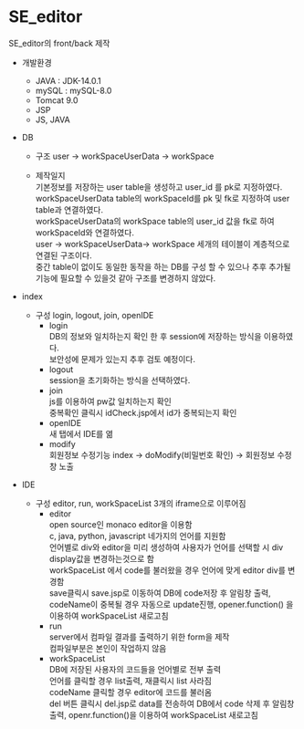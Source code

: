 # SE_editor

SE_editor의 front/back 제작

* 개발환경
    - JAVA : JDK-14.0.1
    - mySQL : mySQL-8.0
    - Tomcat 9.0
    - JSP 
    - JS, JAVA

* DB 
    - 구조
        user -> workSpaceUserData -> workSpace
    
    - 제작일지   
        기본정보를 저장하는 user table을 생성하고 user_id 를 pk로 지정하였다.   
        workSpaceUserData table의 workSpaceId를 pk 및 fk로 지정하여 user table과 연결하였다.   
        workSpaceUserData의 workSpace table의 user_id 값을 fk로 하여 workSpaceId와 연결하였다.   
        user -> workSpaceUserData-> workSpace 세개의 테이블이 계층적으로 연결된 구조이다.   
        중간 table이 없이도 동일한 동작을 하는 DB를 구성 할 수 있으나 추후 추가될 기능에 필요할 수 있을것 같아 구조를 변경하지 않았다.

* index
    - 구성
        login, logout, join, openIDE
        + login   
            DB의 정보와 일치하는지 확인 한 후 session에 저장하는 방식을 이용하였다.   
            보안성에 문제가 있는지 추후 검토 예정이다.
        + logout   
            session을 초기화하는 방식을 선택하였다.   
        + join   
            js를 이용하여 pw값 일치하는지 확인   
            중복확인 클릭시 idCheck.jsp에서 id가 중복되는지 확인
        + openIDE   
            새 탭에서 IDE를 엶
        + modify   
            회원정보 수정기능 index -> doModify(비밀번호 확인) -> 회원정보 수정창 노출

* IDE
    - 구성
        editor, run, workSpaceList 3개의 iframe으로 이루어짐
        + editor   
            open source인 monaco editor을 이용함   
            c, java, python, javascript 네가지의 언어를 지원함  
            언어별로 div와 editor을 미리 생성하여 사용자가 언어를 선택할 시 div display값을 변경하는것으로 함   
            workSpaceList 에서 code를 불러왔을 경우 언어에 맞게 editor div를 변경함   
            save클릭시 save.jsp로 이동하여 DB에 code저장 후 알림창 출력, codeName이 중복될 경우 자동으로 update진행, opener.function() 을 이용하여 workSpaceList 새로고침   
        + run   
            server에서 컴파일 결과를 출력하기 위한 form을 제작   
            컴파일부분은 본인이 작업하지 않음
        + workSpaceList   
            DB에 저장된 사용자의 코드들을 언어별로 전부 출력   
            언어를 클릭할 경우 list출력, 재클릭시 list 사라짐   
            codeName 클릭할 경우 editor에 코드를 불러옴   
            del 버튼 클릭시 del.jsp로 data를 전송하여 DB에서 code 삭제 후 알림창 출력, openr.function()을 이용하여 workSpaceList 새로고침